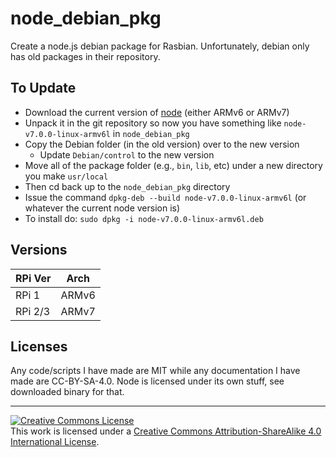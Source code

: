 # node_debian_pkg

Create a node.js debian package for Rasbian. Unfortunately, debian only has old packages in their repository.

## To Update

* Download the current version of [node](https://nodejs.org/en/download/current/) (either ARMv6 or ARMv7)
* Unpack it in the git repository so now you have something like `node-v7.0.0-linux-armv6l` in `node_debian_pkg`
* Copy the Debian folder (in the old version) over to the new version
  * Update `Debian/control` to the new version
* Move all of the package folder (e.g., `bin`, `lib`, etc) under a new directory you make `usr/local`
* Then cd back up to the `node_debian_pkg` directory
* Issue the command `dpkg-deb --build node-v7.0.0-linux-armv6l` (or whatever the current node version is)
* To install do: `sudo dpkg -i node-v7.0.0-linux-armv6l.deb`

## Versions


| RPi Ver | Arch  |
|---------|-------|
| RPi 1   | ARMv6 |
| RPi 2/3 | ARMv7 |

## Licenses

Any code/scripts I have made are MIT while any documentation I have made are CC-BY-SA-4.0. Node is licensed under its own stuff, see downloaded binary for that.

----

<a rel="license" href="http://creativecommons.org/licenses/by-sa/4.0/"><img alt="Creative Commons License" style="border-width:0" src="https://i.creativecommons.org/l/by-sa/4.0/88x31.png" /></a><br />This work is licensed under a <a rel="license" href="http://creativecommons.org/licenses/by-sa/4.0/">Creative Commons Attribution-ShareAlike 4.0 International License</a>.
